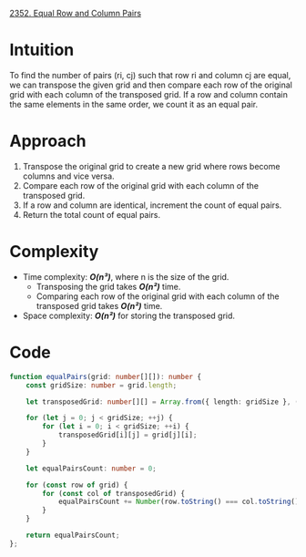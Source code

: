 [2352. Equal Row and Column Pairs](https://leetcode.com/problems/equal-row-and-column-pairs/)

# Intuition
To find the number of pairs (ri, cj) such that row ri and column cj are equal, we can transpose the given grid and then compare each row of the original grid with each column of the transposed grid. If a row and column contain the same elements in the same order, we count it as an equal pair.

# Approach
1. Transpose the original grid to create a new grid where rows become columns and vice versa.
2. Compare each row of the original grid with each column of the transposed grid.
3. If a row and column are identical, increment the count of equal pairs.
4. Return the total count of equal pairs.

# Complexity
- Time complexity: ***O(n³)***, where n is the size of the grid.
  - Transposing the grid takes ***O(n²)*** time.
  - Comparing each row of the original grid with each column of the transposed grid takes ***O(n²)*** time.
- Space complexity: ***O(n²)*** for storing the transposed grid. 

# Code
```typescript
function equalPairs(grid: number[][]): number {
    const gridSize: number = grid.length;

    let transposedGrid: number[][] = Array.from({ length: gridSize }, () => Array(gridSize).fill(0));

    for (let j = 0; j < gridSize; ++j) {
        for (let i = 0; i < gridSize; ++i) {
            transposedGrid[i][j] = grid[j][i];
        }
    }

    let equalPairsCount: number = 0;

    for (const row of grid) {
        for (const col of transposedGrid) {
            equalPairsCount += Number(row.toString() === col.toString());
        }
    }

    return equalPairsCount;
};

```
